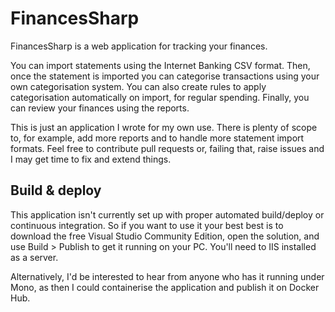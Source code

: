 # FinancesSharp
FinancesSharp is a web application for tracking your finances.

You can import statements using the Internet Banking CSV format. Then, once the statement is imported you can categorise transactions using your own categorisation system. You can also create rules to apply categorisation automatically on import, for regular spending. Finally, you can review your finances using the reports.

This is just an application I wrote for my own use. There is plenty of scope to, for example, add more reports and to handle more statement import formats. Feel free to contribute pull requests or, failing that, raise issues and I may get time to fix and extend things.

## Build & deploy
This application isn't currently set up with proper automated build/deploy or continuous integration. So if you want to use it your best best is to download the free Visual Studio Community Edition, open the solution, and use Build > Publish to get it running on your PC. You'll need to IIS installed as a server.

Alternatively, I'd be interested to hear from anyone who has it running under Mono, as then I could containerise the application and publish it on Docker Hub.